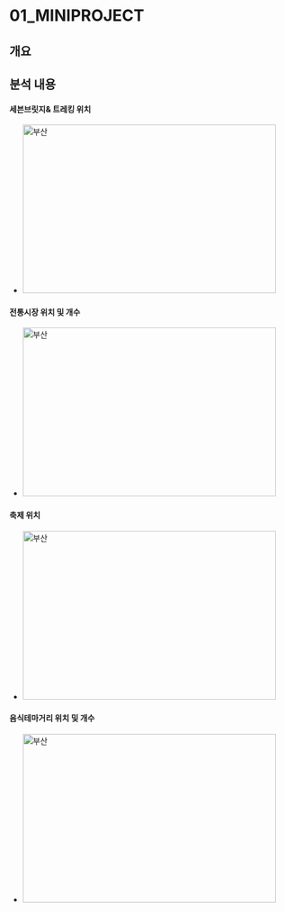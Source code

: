 # 01_MINIPROJECT
## 개요

## 분석 내용

#### 세븐브릿지& 트레킹 위치
- <img src="https://ifh.cc/g/w2ylV7.jpg" width="450px" height="300px" title="세븐브릿지&트레킹" alt="부산"/>




#### 전통시장 위치 및 개수
- <img src="https://ifh.cc/g/opQxz9.jpg" width="450px" height="300px" title="전통시장" alt="부산"/>



#### 축제 위치
- <img src="https://ifh.cc/g/4CWKY4.jpg" width="450px" height="300px" title="축제" alt="부산"/>


#### 음식테마거리 위치 및 개수
- <img src="https://ifh.cc/g/Th7WM3.jpg" width="450px" height="300px" title="음식테마거리" alt="부산"/>
